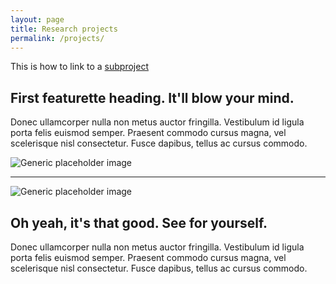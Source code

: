 ```yaml
---
layout: page
title: Research projects
permalink: /projects/
---
```


This is how to link to a [subproject](/projects/subproject)

<div class="row featurette">
  <div class="col-md-7">
    <h2 class="featurette-heading">First featurette heading. <span class="text-muted">It'll blow your mind.</span></h2>
    <p class="lead">Donec ullamcorper nulla non metus auctor fringilla. Vestibulum id ligula porta felis euismod semper. Praesent commodo cursus magna, vel scelerisque nisl consectetur. Fusce dapibus, tellus ac cursus commodo.</p>
  </div>
  <div class="col-md-5">
    <img class="featurette-image img-responsive" data-src="holder.js/500x500/auto" alt="Generic placeholder image">
  </div>
</div>

<hr class="featurette-divider">

<div class="row featurette">
  <div class="col-md-5">
    <img class="featurette-image img-responsive" data-src="holder.js/500x500/auto" alt="Generic placeholder image">
  </div>
  <div class="col-md-7">
    <h2 class="featurette-heading">Oh yeah, it's that good. <span class="text-muted">See for yourself.</span></h2>
    <p class="lead">Donec ullamcorper nulla non metus auctor fringilla. Vestibulum id ligula porta felis euismod semper. Praesent commodo cursus magna, vel scelerisque nisl consectetur. Fusce dapibus, tellus ac cursus commodo.</p>
  </div>
</div>
